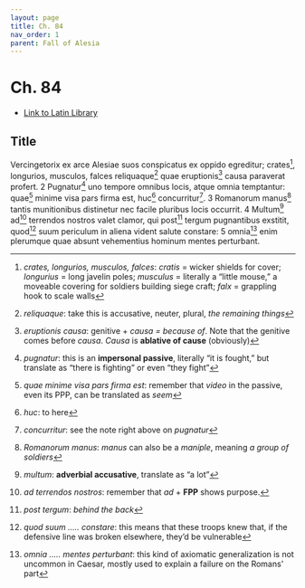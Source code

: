 ```yaml
---
layout: page
title: Ch. 84
nav_order: 1
parent: Fall of Alesia
---
```


# Ch. 84

- [Link to Latin Library](https://www.thelatinlibrary.com/caesar/gallic/gall7.shtml#84)

## Title 

Vercingetorix ex arce Alesiae suos conspicatus ex oppido egreditur; crates[^1], longurios, musculos, falces reliquaque[^2] quae eruptionis[^3] causa paraverat profert. 2 Pugnatur[^4] uno tempore omnibus locis, atque omnia temptantur: quae[^5] minime visa pars firma est, huc[^6] concurritur[^7]. 3 Romanorum manus[^8] tantis munitionibus distinetur nec facile pluribus locis occurrit. 4 Multum[^9] ad[^10] terrendos nostros valet clamor, qui post[^11] tergum pugnantibus exstitit, quod[^12] suum periculum in aliena vident salute constare: 5 omnia[^13] enim plerumque quae absunt vehementius hominum mentes perturbant.


[^1]: *crates, longurios, musculos, falces*: *cratis* \= wicker shields for cover; *longurius* \= long javelin poles; *musculus* \= literally a “little mouse,” a moveable covering for soldiers building siege craft; *falx* \= grappling hook to scale walls

[^2]: *reliquaque*: take this is accusative, neuter, plural, *the remaining things*

[^3]: *eruptionis causa*: genitive \+ *causa \= because of*. Note that the genitive comes before *causa*. *Causa* is **ablative of cause** (obviously)

[^4]: *pugnatur*: this is an **impersonal passive**, literally “it is fought,” but translate as “there is fighting” or even “they fight”

[^5]: *quae minime visa pars firma est*: remember that *video* in the passive, even its PPP, can be translated as *seem*

[^6]: *huc*: to here

[^7]: *concurritur*: see the note right above on *pugnatur*

[^8]: *Romanorum manus*: *manus* can also be a *maniple*, meaning *a group of soldiers*

[^9]: *multum*: **adverbial accusative**, translate as “a lot”

[^10]: *ad terrendos nostros*: remember that *ad* \+ **FPP** shows purpose.

[^11]: *post tergum*: *behind the back*

[^12]: *quod suum ….. constare*: this means that these troops knew that, if the defensive line was broken elsewhere, they’d be vulnerable

[^13]: *omnia ….. mentes perturbant*: this kind of axiomatic generalization is not uncommon in Caesar, mostly used to explain a failure on the Romans' part
